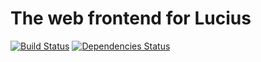 # The web frontend for Lucius

[![Build Status](https://travis-ci.org/data-intuitive/LuciusWeb.svg?branch=develop)](https://travis-ci.org/data-intuitive/LuciusWeb) [![Dependencies Status](https://david-dm.org/data-intuitive/LuciusWeb.svg)](https://david-dm.org/data-intuitive/LuciusWeb)
